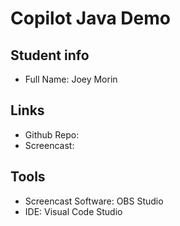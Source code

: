 # Copilot Java Demo

## Student info
- Full Name: Joey Morin

## Links
- Github Repo:
- Screencast:

## Tools
- Screencast Software: OBS Studio
- IDE: Visual Code Studio
